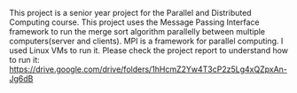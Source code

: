 This project is a senior year project for the Parallel and Distributed Computing course. This project uses the Message Passing Interface framework to run the merge sort algorithm parallelly between multiple computers(server and clients). MPI is a framework for parallel computing. I used Linux VMs to run it. Please check the project report to understand how to run it: https://drive.google.com/drive/folders/1hHcmZ2Yw4T3cP2z5Lg4xQZpxAn-Jg6dB

